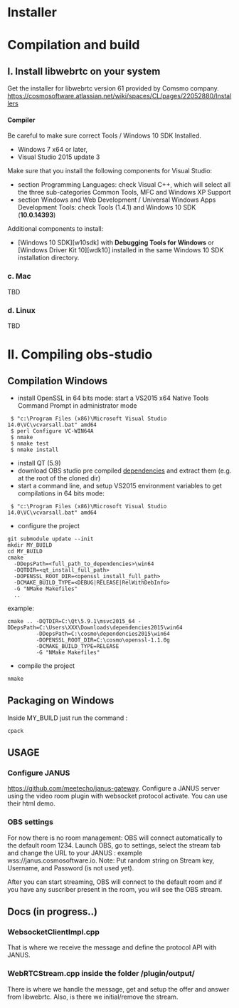 # Installer



# Compilation and build 


## I. Install libwebrtc on your system

Get the installer for libwebrtc version 61 provided by Comsmo company.
https://cosmosoftware.atlassian.net/wiki/spaces/CL/pages/22052880/Installers


#### Compiler

Be careful to make sure correct Tools / Windows 10 SDK Installed.

* Windows 7 x64 or later,
* Visual Studio 2015 update 3

Make sure that you install the following components for Visual Studio:
* section Programming Languages: check Visual C++, which will select all the three sub-categories Common Tools, MFC and Windows XP Support
* section Windows and Web Development / Universal Windows Apps Development Tools: check Tools (1.4.1) and Windows 10 SDK (**10.0.14393**)

Additional components to install:
* [Windows 10 SDK][w10sdk] with **Debugging Tools for Windows** or
  [Windows Driver Kit 10][wdk10] installed in the same Windows 10 SDK
  installation directory.

### c. Mac

TBD 

### d. Linux

TBD


# II. Compiling obs-studio

## Compilation Windows

- install OpenSSL in 64 bits mode: start a VS2015 x64 Native Tools Command Prompt in administrator mode
```
 $ "c:\Program Files (x86)\Microsoft Visual Studio 14.0\VC\vcvarsall.bat" amd64
 $ perl Configure VC-WIN64A
 $ nmake
 $ nmake test
 $ nmake install
```

- install QT (5.9)
- download OBS studio pre compiled [dependencies](https://obsproject.com/downloads/dependencies2015.zip) and extract them (e.g. at the root of the cloned dir)
- start a command line, and setup VS2015 environment variables to get compilations in 64 bits mode:
```
 $ "c:\Program Files (x86)\Microsoft Visual Studio 14.0\VC\vcvarsall.bat" amd64
```
- configure the project

```
git submodule update --init
mkdir MY_BUILD
cd MY_BUILD
cmake
  -DDepsPath=<full_path_to_dependencies>\win64
  -DQTDIR=<qt_install_full_path>
  -DOPENSSL_ROOT_DIR=<openssl_install_full_path>
  -DCMAKE_BUILD_TYPE=<DEBUG|RELEASE|RelWithDebInfo>
  -G "NMake Makefiles"
  ..
```

example:

```
cmake .. -DQTDIR=C:\Qt\5.9.1\msvc2015_64 -DDepsPath=C:\Users\XXX\Downloads\dependencies2015\win64
         -DDepsPath=C:\cosmo\dependencies2015\win64
         -DOPENSSL_ROOT_DIR=C:\cosmo\openssl-1.1.0g
         -DCMAKE_BUILD_TYPE=RELEASE
         -G "NMake Makefiles"
```
- compile the project
```
nmake
```

## Packaging on Windows

Inside MY_BUILD just run the command :

```
cpack
```

## USAGE

### Configure JANUS

https://github.com/meetecho/janus-gateway.
Configure a JANUS server using the video room plugin with websocket protocol activate. You can use their html demo.


### OBS settings

For now there is no room management: OBS will connect automatically to the default room 1234.
Launch OBS, go to settings, select the stream tab and change the URL to your JANUS : example wss://janus.cosmosoftware.io.
Note: Put random string on Stream key, Username, and Password (is not used yet). 

After you can start streaming, OBS will connect to the default room and if you have any suscriber present in the room, you will see the OBS stream.

## Docs (in progress..)

### WebsocketClientImpl.cpp

That is where we receive the message and define the protocol API with JANUS. 

### WebRTCStream.cpp inside the folder /plugin/output/

There is where we handle the message, get and setup the offer and answer from libwebrtc. Also, is there we initial/remove the stream.


